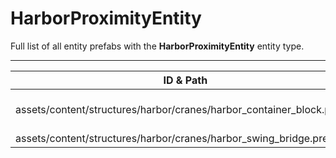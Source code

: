 # HarborProximityEntity
Full list of all <Badge type="warning" text="2"/> entity prefabs with the **HarborProximityEntity** entity type.

---
| ID & Path |
| --- |
| <Badge type="tip" text="623539697"/> <br> assets/content/structures/harbor/cranes/harbor_container_block.prefab |
| <Badge type="tip" text="4289804847"/> <br> assets/content/structures/harbor/cranes/harbor_swing_bridge.prefab |
